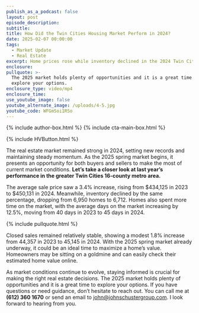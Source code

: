 ```yaml
---
publish_as_a_podcast: false
layout: post
episode_description:
subtitle:
title: How Did the Twin Cities Housing Market Perform in 2024?
date: 2025-02-07 00:00:00
tags:
  - Market Update
  - Real Estate
excerpt: Home prices rose while inventory declined in the 2024 Twin Cities market.
enclosure:
pullquote: >-
  The 2025 market holds plenty of opportunities and it is a great time to
  explore your options.
enclosure_type: video/mp4
enclosure_time:
use_youtube_image: false
youtube_alternate_image: /uploads/4-5.jpg
youtube_code: WFGmSoi1RSo
---
```


{% include author-box.html %}
{% include cta-main-box.html %}

{% include HVButton.html %}

The real estate market remained strong in 2024, setting new records and maintaining steady momentum. As the 2025 spring market begins, it presents an opportunity for both buyers and sellers to make the most of current market conditions. **Let’s take a closer look at last year’s performance in the greater Twin Cities 16-county metro area.**

The average sale price saw a 3.4% increase, rising from $434,125 in 2023 to $450,131 in 2024. Meanwhile, inventory declined by the same percentage, dropping from 6,950 homes to 6,712. Homes also spent more time on the market, with the average days on the market increasing by 12.5%, moving from 40 days in 2023 to 45 days in 2024.

{% include pullquote.html %}

Closed sales remained relatively stable, showing a modest 1.8% increase from 44,357 in 2023 to 45,145 in 2024. With the 2025 spring market already underway, it could be an ideal time to maximize a home’s value. Homeowners may be sitting on a goldmine and can easily check their estimated home value online.

As market conditions continue to evolve, staying informed is crucial for making the right real estate decisions. The 2025 market holds plenty of opportunities and it is a great time to explore your options. If you have questions or need guidance, don’t hesitate to reach out. You can call me at **(612) 360 1670** or send an email to [john@johnschustergroup.com](mailto:john@johnschustergroup.com). I look forward to hearing from you.